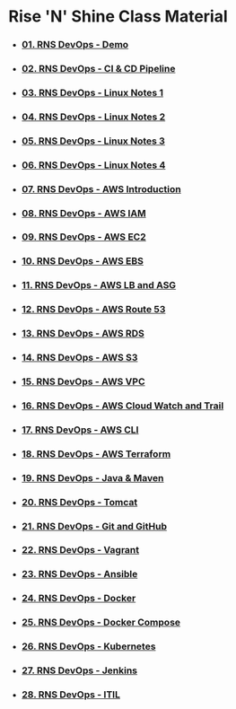 # **Rise 'N' Shine** Class Material

- ### [**01. RNS DevOps - Demo**](01.RNS-DevOps-Demo)

- ### [**02. RNS DevOps - CI & CD Pipeline**](02.RNS-DevOps-CI-and-CD-Pipeline.pdf)

- ### [**03. RNS DevOps - Linux Notes 1**](03.RNS-DevOps-Linux-Notes-1.pdf)

- ### [**04. RNS DevOps - Linux Notes 2**](04.RNS-DevOps-Linux-Notes-2.pdf)

- ### [**05. RNS DevOps - Linux Notes 3**](05.RNS-DevOps-Linux-Notes-3.pdf)
    
- ### [**06. RNS DevOps - Linux Notes 4**](06.RNS-DevOps-Linux-Notes-4.pdf)

- ### [**07. RNS DevOps - AWS Introduction**](07.RNS-DevOps-AWS-Introduction.pdf)

- ### [**08. RNS DevOps - AWS IAM**]()

- ### [**09. RNS DevOps - AWS EC2**]()

- ### [**10. RNS DevOps - AWS EBS**](10.RNS-DevOps-AWS-EBS.pdf)

- ### [**11. RNS DevOps - AWS LB and ASG**](11.RNS-DevOps-AWS-LB-and-ASG.pdf)

- ### [**12. RNS DevOps - AWS Route 53**](12.RNS-DevOps-AWS-Route-53.pdf)

- ### [**13. RNS DevOps - AWS RDS**](11.DevOps-Docker-Compose.pdf)

- ### [**14. RNS DevOps - AWS S3**](12.Kubernetes.pdf)

- ### [**15. RNS DevOps - AWS VPC**](6.AWS-EBS-VPC-RDS.pdf)

- ### [**16. RNS DevOps - AWS Cloud Watch and Trail**](8.DevOps-Part-1.pdf)

- ### [**17. RNS DevOps - AWS CLI**](9.DevOps-Part-2.pdf)

- ### [**18. RNS DevOps - AWS Terraform**](10.DevOps-Docker.pdf)

- ### [**19. RNS DevOps - Java & Maven**](11.DevOps-Docker-Compose.pdf)

- ### [**20. RNS DevOps - Tomcat**](12.Kubernetes.pdf)

- ### [**21. RNS DevOps - Git and GitHub**](6.AWS-EBS-VPC-RDS.pdf)

- ### [**22. RNS DevOps - Vagrant**](8.DevOps-Part-1.pdf)

- ### [**23. RNS DevOps - Ansible**](9.DevOps-Part-2.pdf)

- ### [**24. RNS DevOps - Docker**](10.DevOps-Docker.pdf)

- ### [**25. RNS DevOps - Docker Compose**](11.DevOps-Docker-Compose.pdf)

- ### [**26. RNS DevOps - Kubernetes**](12.Kubernetes.pdf)

- ### [**27. RNS DevOps - Jenkins**]()

- ### [**28. RNS DevOps - ITIL**]()
